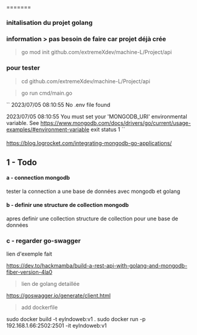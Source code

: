 =======

### initalisation du projet golang 

### information > pas besoin de faire car projet déjà crée

> go mod init github.com/extremeXdev/machine-L/Project/api


### pour tester  
> cd github.com/extremeXdev/machine-L/Project/api


> go run cmd/main.go

``
2023/07/05 08:10:55 No .env file found

2023/07/05 08:10:55 You must set your 'MONGODB_URI' environmental variable. 
See https://www.mongodb.com/docs/drivers/go/current/usage-examples/#environment-variable
exit status 1
``

####  

https://blog.logrocket.com/integrating-mongodb-go-applications/


## 1 - Todo

#### a - connection mongodb

tester la connection a une base de données avec mongodb et golang

#### b - definir une structure de collection mongodb

apres definir une collection structure de collection pour une base de données

### c - regarder go-swagger

lien d'exemple fait 


https://dev.to/hackmamba/build-a-rest-api-with-golang-and-mongodb-fiber-version-4la0

> lien de golang detaillée

https://goswagger.io/generate/client.html

> add dockerfile

sudo docker build -t eylndoweb:v1 .
sudo docker run -p 192.168.1.66:2502:2501 -it eylndoweb:v1